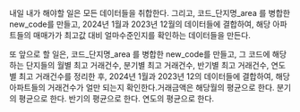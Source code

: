 내일 내가 해야할 일은 모든 데이터들을 취합한다.
그리고,
코드_단지명_area 를 병합한 new_code를 만들고,
2024년 1월과 2023년 12월의 데이터들에 결합하여, 
해당 아파트들의 매매가가 최고값 대비 얼마수준인지를 확인하는 데이터들을 만든다.

또 앞으로 할 일은,
코드_단지명_area 를 병합한 new_code를 만들고,
그 코드에 해당하는 단지들의 월별 최고 거래건수, 분기별 최고 거래건수, 반기별 최고 거래건수, 연도별 최고 거래건수를 정리한 후,
2024년 1월과 2023년 12의 데이터들에 결합하여,
해당 아파트들의 거래건수가 얼만 되는지 확인한다.거래금액은 해당월의 평균으로 한다. 분기의 평균으로 한다. 반기의 평균으로 한다. 연도의 평균으로 한다.
